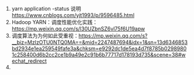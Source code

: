 1. yarn application -status 说明    
	https://www.cnblogs.com/yjt1993/p/9596485.html
2. Hadoop YARN：调度性能优化实践：    
	https://mp.weixin.qq.com/s/l30UZbnSZ6vl75f6U19apw
3. 调度算法为为何如此受重视：https://mp.weixin.qq.com/s?__biz=MzIzOTU0NTQ0MA==&mid=2247487694&idx=1&sn=13d6346853bd2934e1ea259549fafe3a&chksm=e9292dc1de5ea4d7f8785b02989801c258400d6b2cc2ce1b9a49e2c91b6b77717d178193d735&scene=38#wechat_redirect
4. 